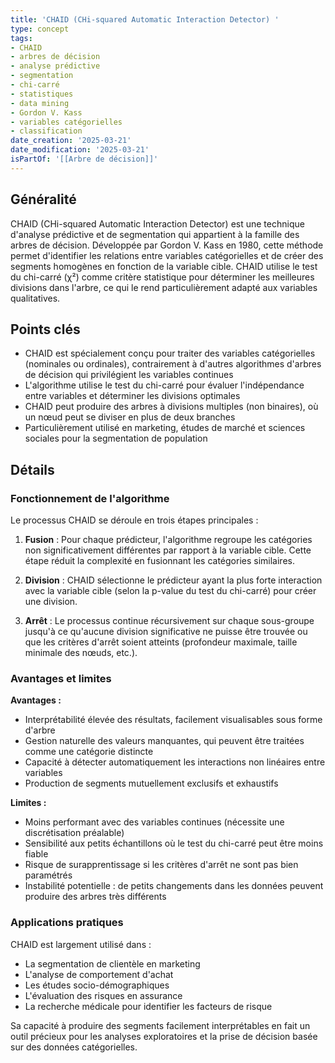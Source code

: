 ```yaml
---
title: 'CHAID (CHi-squared Automatic Interaction Detector) '
type: concept
tags:
- CHAID
- arbres de décision
- analyse prédictive
- segmentation
- chi-carré
- statistiques
- data mining
- Gordon V. Kass
- variables catégorielles
- classification
date_creation: '2025-03-21'
date_modification: '2025-03-21'
isPartOf: '[[Arbre de décision]]'
---
```

## Généralité

CHAID (CHi-squared Automatic Interaction Detector) est une technique d'analyse prédictive et de segmentation qui appartient à la famille des arbres de décision. Développée par Gordon V. Kass en 1980, cette méthode permet d'identifier les relations entre variables catégorielles et de créer des segments homogènes en fonction de la variable cible. CHAID utilise le test du chi-carré (χ²) comme critère statistique pour déterminer les meilleures divisions dans l'arbre, ce qui le rend particulièrement adapté aux variables qualitatives.

## Points clés

- CHAID est spécialement conçu pour traiter des variables catégorielles (nominales ou ordinales), contrairement à d'autres algorithmes d'arbres de décision qui privilégient les variables continues
- L'algorithme utilise le test du chi-carré pour évaluer l'indépendance entre variables et déterminer les divisions optimales
- CHAID peut produire des arbres à divisions multiples (non binaires), où un nœud peut se diviser en plus de deux branches
- Particulièrement utilisé en marketing, études de marché et sciences sociales pour la segmentation de population

## Détails

### Fonctionnement de l'algorithme

Le processus CHAID se déroule en trois étapes principales :

1. **Fusion** : Pour chaque prédicteur, l'algorithme regroupe les catégories non significativement différentes par rapport à la variable cible. Cette étape réduit la complexité en fusionnant les catégories similaires.

2. **Division** : CHAID sélectionne le prédicteur ayant la plus forte interaction avec la variable cible (selon la p-value du test du chi-carré) pour créer une division.

3. **Arrêt** : Le processus continue récursivement sur chaque sous-groupe jusqu'à ce qu'aucune division significative ne puisse être trouvée ou que les critères d'arrêt soient atteints (profondeur maximale, taille minimale des nœuds, etc.).

### Avantages et limites

**Avantages :**
- Interprétabilité élevée des résultats, facilement visualisables sous forme d'arbre
- Gestion naturelle des valeurs manquantes, qui peuvent être traitées comme une catégorie distincte
- Capacité à détecter automatiquement les interactions non linéaires entre variables
- Production de segments mutuellement exclusifs et exhaustifs

**Limites :**
- Moins performant avec des variables continues (nécessite une discrétisation préalable)
- Sensibilité aux petits échantillons où le test du chi-carré peut être moins fiable
- Risque de surapprentissage si les critères d'arrêt ne sont pas bien paramétrés
- Instabilité potentielle : de petits changements dans les données peuvent produire des arbres très différents

### Applications pratiques

CHAID est largement utilisé dans :
- La segmentation de clientèle en marketing
- L'analyse de comportement d'achat
- Les études socio-démographiques
- L'évaluation des risques en assurance
- La recherche médicale pour identifier les facteurs de risque

Sa capacité à produire des segments facilement interprétables en fait un outil précieux pour les analyses exploratoires et la prise de décision basée sur des données catégorielles.